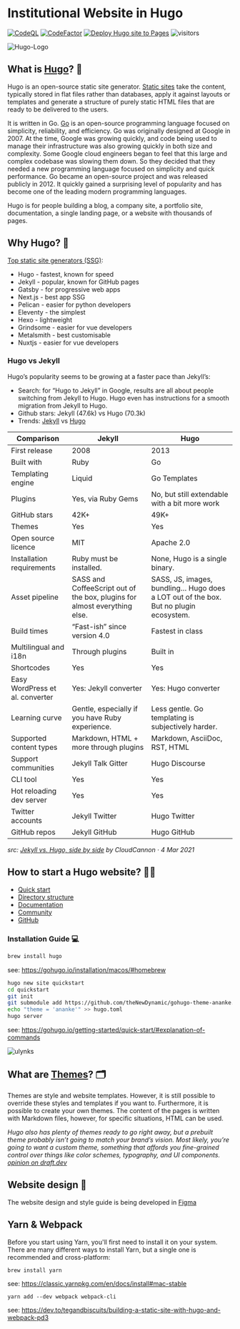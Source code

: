 # Institutional Website in Hugo

[![CodeQL](https://github.com/ulynks/www/actions/workflows/codeql.yml/badge.svg?branch=dev)](https://github.com/ulynks/www/actions/workflows/codeql.yml)
[![CodeFactor](https://www.codefactor.io/repository/github/ulynks/www/badge)](https://www.codefactor.io/repository/github/ulynks/www)
[![Deploy Hugo site to Pages](https://github.com/ulynks/www/actions/workflows/hugo.yml/badge.svg)](https://github.com/ulynks/www/actions/workflows/hugo.yml)
![visitors](https://visitor-badge.laobi.icu/badge?page_id=ulynks.www)

![Hugo-Logo](https://github.com/ulynks/www/assets/8126807/74f5a28a-1fc2-4cce-a2a4-52c122f29921)

## What is [Hugo](https://gohugo.io/)? 🤔

Hugo is an open-source static site generator. [Static sites](https://davidwalsh.name/introduction-static-site-generators) take the content, typically stored in flat files rather than databases, apply it against layouts or templates and generate a structure of purely static HTML files that are ready to be delivered to the users.

It is written in Go. [Go](https://go.dev/) is an open-source programming language focused on simplicity, reliability, and efficiency. Go was originally designed at Google in 2007. At the time, Google was growing quickly, and code being used to manage their infrastructure was also growing quickly in both size and complexity. Some Google cloud engineers began to feel that this large and complex codebase was slowing them down. So they decided that they needed a new programming language focused on simplicity and quick performance. Go became an open-source project and was released publicly in 2012. It quickly gained a surprising level of popularity and has become one of the leading modern programming languages.

Hugo is for people building a blog, a company site, a portfolio site, documentation, a single landing page, or a website with thousands of pages.

## Why Hugo? 🥇

[Top static site generators (SSG)](https://medium.com/@ezinneanne/top-ten-popular-static-site-generators-ssg-in-2023-e1894fca6925):

- Hugo - fastest, known for speed
- Jekyll - popular, known for GitHub pages
- Gatsby - for progressive web apps
- Next.js - best app SSG
- Pelican - easier for python developers
- Eleventy - the simplest
- Hexo - lightweight
- Grindsome - easier for vue developers
- Metalsmith - best customisable
- Nuxtjs - easier for vue developers

### Hugo vs Jekyll

Hugo’s popularity seems to be growing at a faster pace than Jekyll’s:

- Search: for “Hugo to Jekyll” in Google, results are all about people switching from Jekyll to Hugo. Hugo even has instructions for a smooth migration from Jekyll to Hugo.
- Github stars: Jekyll (47.6k) vs Hugo (70.3k)
- Trends: [Jekyll](https://trends.builtwith.com/cms/Jekyll) vs [Hugo](https://trends.builtwith.com/cms/Hugo)

| Comparison                      | Jekyll                                                                    | Hugo                                                                                 |
| ------------------------------- | ------------------------------------------------------------------------- | ------------------------------------------------------------------------------------ |
| First release                   | 2008                                                                      | 2013                                                                                 |
| Built with                      | Ruby                                                                      | Go                                                                                   |
| Templating engine               | Liquid                                                                    | Go Templates                                                                         |
| Plugins                         | Yes, via Ruby Gems                                                        | No, but still extendable with a bit more work                                        |
| GitHub stars                    | 42K+                                                                      | 49K+                                                                                 |
| Themes                          | Yes                                                                       | Yes                                                                                  |
| Open source licence             | MIT                                                                       | Apache 2.0                                                                           |
| Installation requirements       | Ruby must be installed.                                                   | None, Hugo is a single binary.                                                       |
| Asset pipeline                  | SASS and CoffeeScript out of the box, plugins for almost everything else. | SASS, JS, images, bundling… Hugo does a LOT out of the box. But no plugin ecosystem. |
| Build times                     | “Fast-ish” since version 4.0                                              | Fastest in class                                                                     |
| Multilingual and i18n           | Through plugins                                                           | Built in                                                                             |
| Shortcodes                      | Yes                                                                       | Yes                                                                                  |
| Easy WordPress et al. converter | Yes: Jekyll converter                                                     | Yes: Hugo converter                                                                  |
| Learning curve                  | Gentle, especially if you have Ruby experience.                           | Less gentle. Go templating is subjectively harder.                                   |
| Supported content types         | Markdown, HTML + more through plugins                                     | Markdown, AsciiDoc, RST, HTML                                                        |
| Support communities             | Jekyll Talk Gitter                                                        | Hugo Discourse                                                                       |
| CLI tool                        | Yes                                                                       | Yes                                                                                  |
| Hot reloading dev server        | Yes                                                                       | Yes                                                                                  |
| Twitter accounts                | Jekyll Twitter                                                            | Hugo Twitter                                                                         |
| GitHub repos                    | Jekyll GitHub                                                             | Hugo GitHub                                                                          |

*src: [Jekyll vs. Hugo, side by side](https://cloudcannon.com/blog/jekyll-vs-hugo-choosing-the-right-tool-for-the-job/) by CloudCannon · 4 Mar 2021*

## How to start a Hugo website? 👩‍💻

- [Quick start](https://gohugo.io/getting-started/quick-start/)
- [Directory structure](https://gohugo.io/getting-started/directory-structure/)
- [Documentation](https://gohugo.io/documentation/)
- [Community](https://discourse.gohugo.io/)
- [GitHub](https://github.com/gohugoio/hugo)

### Installation Guide 💻

```bash
brew install hugo
````

see: <https://gohugo.io/installation/macos/#homebrew>

```bash
hugo new site quickstart
cd quickstart
git init
git submodule add https://github.com/theNewDynamic/gohugo-theme-ananke.git themes/ananke
echo "theme = 'ananke'" >> hugo.toml
hugo server
```

see: <https://gohugo.io/getting-started/quick-start/#explanation-of-commands>

![ulynks](https://github.com/ulynks/www/assets/8126807/0de338e2-d535-4e29-abb9-02908a996c87)

## What are [Themes](https://themes.gohugo.io/)? 🗂️

Themes are style and website templates. However, it is still possible to override these styles and templates if you want to. Furthermore, it is possible to create your own themes. The content of the pages is written with Markdown files, however, for specific situations, HTML can be used.

*Hugo also has plenty of themes ready to go right away, but a prebuilt theme probably isn’t going to match your brand’s vision. Most likely, you’re going to want a custom theme, something that affords you fine-grained control over things like color schemes, typography, and UI components.* *[opinion on draft.dev](https://draft.dev/learn/creating-hugo-themes)*

## Website design 🎨

The website design and style guide is being developed in [Figma](https://www.figma.com/file/JKRMEvhYzAikMkYPC2NtUK/Ulynks?type=design&t=NiP5aiQcdemmpAxl-6)

## Yarn & Webpack

Before you start using Yarn, you'll first need to install it on your system. There are many different ways to install Yarn, but a single one is recommended and cross-platform:

`brew install yarn`

see: <https://classic.yarnpkg.com/en/docs/install#mac-stable>

`yarn add --dev webpack webpack-cli`

see: <https://dev.to/tegandbiscuits/building-a-static-site-with-hugo-and-webpack-pd3>
